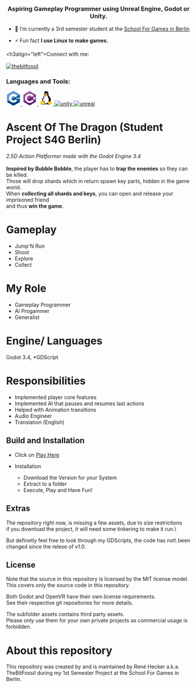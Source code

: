 <h3 align="center">Aspiring Gameplay Programmer using Unreal Engine, Godot or Unity.</h3>

- 🔭 I’m currently a 3rd semester student at the [School For Games in Berlin](https://www.school4games.net/)

- ⚡ Fun fact **I use Linux to make games.**

<h3align="left">Connect with me:</h3>
<p align="left">
<a href="https://linkedin.com/in/thebitfossil" target="blank"><img align="center" src="https://raw.githubusercontent.com/rahuldkjain/github-profile-readme-generator/master/src/images/icons/Social/linked-in-alt.svg" alt="thebitfossil" height="30" width="40" /></a>
</p>

<h3 align="left">Languages and Tools:</h3>
<p align="left"> <a href="https://www.w3schools.com/cpp/" target="_blank" rel="noreferrer"> <img src="https://raw.githubusercontent.com/devicons/devicon/master/icons/cplusplus/cplusplus-original.svg" alt="cplusplus" width="40" height="40"/> </a> <a href="https://www.w3schools.com/cs/" target="_blank" rel="noreferrer"> <img src="https://raw.githubusercontent.com/devicons/devicon/master/icons/csharp/csharp-original.svg" alt="csharp" width="40" height="40"/> </a> <a href="https://www.linux.org/" target="_blank" rel="noreferrer"> <img src="https://raw.githubusercontent.com/devicons/devicon/master/icons/linux/linux-original.svg" alt="linux" width="40" height="40"/> </a> <a href="https://unity.com/" target="_blank" rel="noreferrer"> <img src="https://www.vectorlogo.zone/logos/unity3d/unity3d-icon.svg" alt="unity" width="40" height="40"/> </a> <a href="https://unrealengine.com/" target="_blank" rel="noreferrer"> <img src="https://raw.githubusercontent.com/kenangundogan/fontisto/036b7eca71aab1bef8e6a0518f7329f13ed62f6b/icons/svg/brand/unreal-engine.svg" alt="unreal" width="40" height="40"/> </a> </p>

# Ascent Of The Dragon (Student Project S4G Berlin)

*2.5D Action Platformer made with the Godot Engine 3.4*\
\
**Inspired by Bubble Bobble**, the player has to **trap the enemies** so they can be killed.\
Those will drop shards which in return spawn key parts, hidden in the game world.\
When **collecting all shards and keys**, you can open and release your imprisoned friend\
and thus **win the game**.

# Gameplay

* Jump'N Run
* Shoot
* Explore
* Collect

# My Role

* Gameplay Programmer
* AI Progammer
* Generalist

# Engine/ Languages

Godot 3.4, *GDScript

# Responsibilities

* Implemented player core features
* Implemented AI that pauses and resumes last actions
* Helped with Animation transitions
* Audio Engineer 
* Translation (English)

## Build and Installation

* Click on [Play Here](https://ascent-of-the-dragon.school4games.net/)

* Installation

  * Download the Version for your System
  * Extract to a folder
  * Execute, Play and Have Fun!

## Extras

The repository right now, is missing a few assets, due to size restrictions\
if you download the project, it will need some tinkering to make it run.\

But definetly feel free to look through my GDScripts, the code has not\ 
been changed since the relese of v1.0.

## License

Note that the source in this repository is licensed by the MIT license model. \
This covers only the source code in this repository.

Both Godot and OpenVR have their own license requirements.\
See their respective git repositories for more details.

The subfolder assets contains third party assets. \
Please only use them for your own private projects as commercial usage is forbidden.

# About this repository
This repository was created by and is maintained by René Hecker a.k.a. TheBitFossil
during my 1st Semester Project at the School For Games in Berlin.
